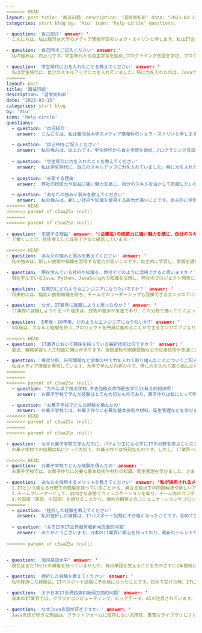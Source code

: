 ```yaml
---
<<<<<<< HEAD
layout: post title: '面试问题' description: '温故而知新' date: "2023-03-15"
categories: start blog by: 'Xiu' icon: 'help-circle' questions:

- question: '自己紹介' answer: '
  こんにちは、私は駿河台大学のメディア情報学部のショウ・ズイリンと申します。私はIT企業での活躍を目指し、特にプログラム開発に興味を持っています。プログラミングやウェブデザインなど、IT分野において様々なスキルを身につけてきました。これまでの経験を活かし、会社に貢献できるよう努めてまいります。よろしくお願いいたします。'

- question: '自己PRをご記入ください' answer: '
  私の強みは、向上心です。学生時代から自主学習を始め,プログラミング言語を学び、プログラムを書くことで、問題解決の能力と創造力を伸ばした。また、チームプロジェクトに参加することで、コミュニケーション能力を向上させ、協調性も身につけました。御社の開発部門に興味を持ち、私の経験を活かしてお客様の要望を把握し、最適なソリューションを提供することができます。また自己改善を重視し、チームに貢献しながら一緒に成長していきたいと思います。'

- question: '学生時代に力を入れたことを教えてください' answer: '
  私は学生時代に、自分のスキルアップに力を入れていました。特に力を入れたのは、Javaプログラミングの学習でした。独学で学び、基礎知識や開発スキルを身につけました。オンライン模擬試験で不足分野を特定し、改善に努め、最終的にJava資格を取得しました。この経験を通じて、自己学習力を高め、目標に向かって努力する大切さや、新しいチャレンジの楽しさ、自己成長の意義を感じることができました。'
=======
layout: post
title: '面试问题'
description: '温故而知新'
date: "2023-03-15"
categories: start blog
by: 'Xiu'
icon: 'help-circle'
questions:
  - question: '自己紹介'
    answer: 'こんにちは、私は駿河台大学のメディア情報科のショウ・ズイリンと申します。私はIT企業での活躍を目指し.プログラミングやウェブデザイン、データ解析など、IT分野において様々なスキルを身につけてきました。これまでの経験を活かし、会社に貢献できるよう努めてまいります。よろしくお願いいたします。'

  - question: '自己PRをご記入ください'
    answer: '私の強みは、向上心です。学生時代から自主学習を始め,プログラミング言語を学び、プログラムを書くことで、問題解決の能力と創造力を伸ばした。また、チームプロジェクトに参加することで、コミュニケーション能力を向上させ、協調性も身につけました。御社の開発部門に興味を持ち、私の経験を活かしてお客様の要望を把握し、最適なソリューションを提供することができます。また自己改善を重視し、チームに貢献しながら一緒に成長していきたいと思います。'
    
  - question: '学生時代に力を入れたことを教えてください'
    answer: '私は学生時代に、自己のスキルアップに力を入れていました。特に力を入れたのは、Javaプログラミングの学習でした。独学で学び、独学で基礎知識や開発スキルを身につけました。オンライン模擬試験で不足分野を特定し、改善し、最終的にJava資格を取得しました。この経験で、自己学習力を高め、目標に努力する大切さや、新しいチャレンジの楽しさ、自己成長の意義を感じました。'
    
  - question: '志望する理由'
    answer: '弊社の技術力や製品に強い魅力を感じ、自分のスキルを活かして貢献したいと考えました。また、社内の風土やチームワークの良さにも惹かれました。弊社で働くことで、技術者として成長できると確信しています。'

  - question: 'あなたの強みと弱みを教えてください'
    answer: '私の強みは、新しい技術や知識を習得する能力が高いことです。自主的に学習し、実践を通じて習得していくことが得意です。一方、私の弱みは、時には細部にこだわりすぎてしまうことです。しかし、時間管理や優先順位の設定を意識することで、効率的にタスクをこなすよう努力しています。'
<<<<<<< HEAD
>>>>>>> parent of c5aa25a (null)
=======
>>>>>>> parent of c5aa25a (null)
    
- question: '志望する理由' answer: '(企業名)の技術力に強い魅力を感じ、自分のスキルを活かして貢献したいと考えました。また、社内の風土やチームワークの良さにも惹かれました。(企業名)
  で働くことで、技術者として成長できると確信しています。'

<<<<<<< HEAD
- question: 'あなたの強みと弱みを教えてください' answer: '
  私の強みは、新しい技術や知識を習得する能力が高いことです。自主的に学習し、実践を通じて習得していくことが得意です。一方、私の弱みは、時には細部にこだわりすぎてしまうことです。しかし、時間管理や優先順位の設定を意識することで、効率的にタスクをこなし、状況に応じて柔軟に対応できるようになりました。'

- question: '現在学んでいる技術や知識を、弊社でどのように活用できると思いますか？' answer: '
  現在学んでいるJava、Python、JavaScriptの知識を活用し、弊社のプロジェクト開発に貢献できると思います。また、機械学習の基本的な知識も持っているため、今後の技術開発にも役立てられると考えています。'

- question: '将来的にどのようなエンジニアになりたいですか？' answer: '
  将来的には、幅広い技術知識を持ち、チームでのリーダーシップも発揮できるエンジニアになりたいです。また、社会に貢献できるような技術開発に携わりたいと考えています。'

- question: 'なぜ、IT業界に就職しようと思ったのか？' answer: '
  IT業界に就職しようと思った理由は、技術の進歩が急速であり、この分野で働くことによって、社会にポジティブな影響を与える技術やサービスを開発・提供できると感じました。また、IT業界は常に変化し続けるため、自分自身も新しい知識やスキルを習得し続けることができ、やりがいのある仕事だと思います。'
  
- question: '5年後・10年後、どのようなエンジニアになりたいか?' answer: '
  5年後は、スキルと経験を持つ,プロジェクトを円滑に進めることができるエンジニアになりたいと考えています。10年後は、革新的なプロジェクトを作り、国際的な視野を持ち、国際的なチームで働くエンジニアになりたいです。'

<<<<<<< HEAD
- question: 'IT業界において興味を持っている最新技術は何ですか？' answer: '
  最近、機械学習と人工知能に関心があります。自動運転や画像認識などの応用技術が急速に発展しており、今後のIT業界に大きな影響を与えると思っています。'

- question: '専攻分野、研究課題など学業の中で力を入れて取り組んだことについてご記入ください' answer: '
  私はメディア情報を専攻しています。大学で学んだ内容の中で、特に力を入れて取り組んだのはデータベースとWebの設計でした。データベースについては、SQLを中心に学び、簡単なクエリの作成から複雑なデータベースの設計まで幅広く学びました。また、Webの設計については、HTMLやCSS、JavaScriptを学び、自分で簡単なWebページの作成から始め、jQueryやVueを使用してより複雑なデザインを実現することができました。'
=======
=======
>>>>>>> parent of c5aa25a (null)
  - question: '为什么读了糕点学校,不去当糕点师而是去学习it有关的知识呢'
    answer: 'お菓子学校で学んだ経験はとても大切なものであり、菓子作りは私にとって特別なものです。しかし、IT業界に興味を持ち、プログラミングを学ぶことで、新たな挑戦をすることができると感じたからです。IT業界は、技術の進歩が早く、常に新しいことに挑戦できる環境があります。また、IT業界は、独学でスキルアップできるという点も魅力的でした。私は、自分自身の成長のために、新しいことに挑戦し続けたいと思っています。'

  - question: 'お菓子学校でどんな経験を積んだの'
    answer: 'お菓子学校では、お菓子作りに必要な基本技術や材料、衛生管理などを学びました。また、様々な種類のお菓子を作る中で、創造性や発想力を養いました。授業や実習を通じて、チームワークやリーダーシップなども学びました。私がお菓子学校で最優秀学生賞を受賞したのは、授業や実習に真剣に取り組み、先生方や仲間と協力しながら、自分自身の技術向上に全力で取り組んだからだと思います。'
<<<<<<< HEAD
>>>>>>> parent of c5aa25a (null)
=======
>>>>>>> parent of c5aa25a (null)

- question: 'なぜお菓子学校で学んだのに、パティシエにならずにITの分野を学ぶことにしたのですか' answer: '
  お菓子学校での経験は私にとって大切で、お菓子作りは特別なものです。しかし、IT業界への興味があり、プログラミングを学ぶことで新たな挑戦ができると感じました。IT業界は技術革新が急速で、絶えず新しいことに挑戦できる環境が魅力です。また、独学でスキルを向上させることができる点も魅力的でした。私は自分自身の成長のために、新しいことに挑戦し続けたいと考えています。'

<<<<<<< HEAD
- question: 'お菓子学校でどんな経験を積んだの' answer: '
  お菓子学校では、お菓子作りに必要な基本技術や材料の知識、衛生管理を学びました。さまざまな種類のお菓子を作る中で、創造性や発想力を養い、チームワークやリーダーシップも学びました。授業や実習に真剣に取り組み、先生方や仲間と協力しながら自分自身の技術向上に全力で取り組んだ結果、お菓子学校で最優秀学生賞を受賞することができました。'

- question: 'あなたを採用するメリットを教えてください' answer: '私が採用されるメリットについては以下の通りです。<br>
  1.ITという異なる分野での経験を持っていることから、異なる視点での問題解決や新しいアイデアを提供できます。<br>
  2.チームプレーヤーとして、前向きな姿勢でコミュニケーションを取り、チーム内のコラボレーションをサポートすることができます。新しい技術や知識を積極的に学び、自己成長に努めることができます。これにより、会社の発展や目標達成に向けた貢献が期待できます。<br>
  3.外国語（英語、中国語）を話せることから、海外の顧客とのコミュニケーションやプロジェクトにも貢献できます。'
=======
  - question: '挫折した経験を教えてください'
    answer: '私の挫折した経験は、ITパスポート試験に不合格になったことです。初めて受けた時、ITに関する基礎的な知識が不十分で、結果的に落ちてしまいました。しかし、私はその失敗から多くのことを学び、知識をより深めるために勉強を続けました。2回目に挑戦した時は合格することができ、その経験から、私は努力と継続的な学習の重要性を理解しました。' 
      
  - question: '关于日本IT业界趋势和新闻方面的问题'
    answer: 'ありがとうございます。日本のIT業界に関心を持っており、最新のトレンドやニュースにも注目しています。例えば、最近では、クラウドコンピューティングやビッグデータ、人工知能などが注目されています。また、企業や政府のデジタル化の動きも進んでおり、その影響も注目されています。私は、このようなトレンドやニュースに常に注意を払い、学習に役立てています。面接においても、日本のIT業界の動向についての質問に答えられるよう、情報収集に努めています。'
    
>>>>>>> parent of c5aa25a (null)


- question: '询问英语水平' answer: '
  現在はまだTOEICの資格を持っていませんが、毎日単語を覚えることを欠かさずに2年間続けています。自分自身で勉強していますが、日常会話については理解できるレベルに達していると思います。今後も英語の学習を続け、より高いレベルの英語力を目指しています。'

- question: '挫折した経験を教えてください' answer: '
  私の挫折した経験は、ITパスポート試験に不合格になったことです。初めて受けた時、ITに関する基礎的な知識が不十分で、結果的に落ちてしまいました。しかし、私はその失敗から多くのことを学び、知識をより深めるために勉強を続けました。2回目に挑戦した時は合格することができ、その経験から、私は努力と継続的な学習の重要性を理解しました。'

- question: '关于日本IT业界趋势和新闻方面的问题' answer: '
  日本のIT業界では、クラウドコンピューティング、ビッグデータ、AIが注目されています。企業と政府のデジタル化も進行中です。これらのトレンドに注意を払い、学習しています'

- question: 'なぜJava言語が好きですか。' answer: '
  Java言語が好きな理由は、プラットフォームに依存しない汎用性、豊富なライブラリとフレームワーク、そして大規模な開発コミュニティが存在するためです。これにより、効率的に高品質なソフトウェアを開発できます。'

---
```



